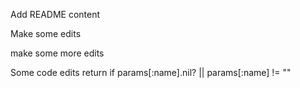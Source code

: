 Add README content

Make some edits

make some more edits



Some code edits
return if params[:name].nil? || params[:name] != ""
